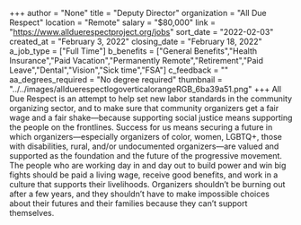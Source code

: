 +++
author = "None"
title = "Deputy Director"
organization = "All Due Respect"
location = "Remote"
salary = "$80,000"
link = "https://www.allduerespectproject.org/jobs"
sort_date = "2022-02-03"
created_at = "February 3, 2022"
closing_date = "February 18, 2022"
a_job_type = ["Full Time"]
b_benefits = ["General Benefits","Health Insurance","Paid Vacation","Permanently Remote","Retirement","Paid Leave","Dental","Vision","Sick time","FSA"]
c_feedback = ""
aa_degrees_required = "No degree required"
thumbnail = "../../images/allduerespectlogoverticalorangeRGB_6ba39a51.png"
+++
All Due Respect is an attempt to help set new labor standards in the community organizing sector, and to make sure that community organizers get a fair wage and a fair shake—because supporting social justice means supporting the people on the frontlines. Success for us means securing a future in which organizers—especially organizers of color, women, LGBTQ+, those with disabilities, rural, and/or undocumented organizers—are valued and supported as the foundation and the future of the progressive movement. The people who are working day in and day out to build power and win big fights should be paid a living wage, receive good benefits, and work in a culture that supports their livelihoods. Organizers shouldn’t be burning out after a few years, and they shouldn’t have to make impossible choices about their futures and their families because they can’t support themselves.
